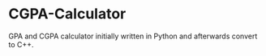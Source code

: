 # CGPA-Calculator
GPA and CGPA calculator initially written in Python and afterwards convert to C++.
